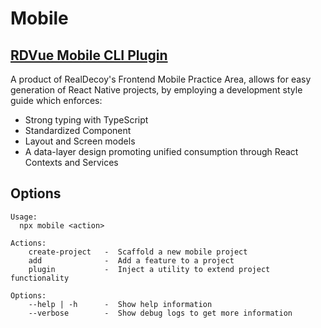 # Mobile

## [RDVue Mobile CLI Plugin](http://frontier.realdecoy.com/mobile/getting-started/overview) 

A product of RealDecoy's Frontend Mobile Practice Area, allows for easy generation of React Native projects, by employing a development style guide which enforces:
- Strong typing with TypeScript
- Standardized Component 
- Layout and Screen models
- A data-layer design promoting unified consumption through React Contexts and Services



## Options

```
Usage:
  npx mobile <action>

Actions:
    create-project   -  Scaffold a new mobile project
    add              -  Add a feature to a project
    plugin           -  Inject a utility to extend project functionality
  
Options:
    --help | -h      -  Show help information
    --verbose        -  Show debug logs to get more information
```